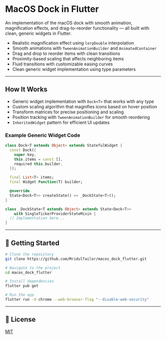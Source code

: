 # MacOS Dock in Flutter

An implementation of the macOS dock with smooth animation, magnification effects, and drag-to-reorder functionality — all built with clean, generic widgets in Flutter.

- Realistic magnification effect using `lerpDouble` interpolation
- Smooth animations with `TweenAnimationBuilder` and `AnimatedContainer`
- Drag and drop to reorder items with clean transitions
- Proximity-based scaling that affects neighboring items
- Fluid transitions with customizable easing curves
- Clean generic widget implementation using type parameters

---

## How It Works

- Generic widget implementation with `Dock<T>` that works with any type
- Custom scaling algorithm that magnifies icons based on hover position
- Transform matrices for precise positioning and scaling
- Position tracking with `TweenAnimationBuilder` for smooth reordering
- `InheritedWidget` pattern for efficient UI updates

### Example Generic Widget Code

```dart
class Dock<T extends Object> extends StatefulWidget {
  const Dock({
    super.key,
    this.items = const [],
    required this.builder,
  });

  final List<T> items;
  final Widget Function(T) builder;

  @override
  State<Dock<T>> createState() => _DockState<T>();
}

class _DockState<T extends Object> extends State<Dock<T>>
    with SingleTickerProviderStateMixin {
  // Implementation here...
}
```

---

## 🚀 Getting Started

```bash
# Clone the repository
git clone https://github.com/MridulTailor/macos_dock_flutter.git

# Navigate to the project
cd macos_dock_flutter

# Install dependencies
flutter pub get

# Run the app
flutter run -d chrome --web-browser-flag "--disable-web-security"
```

---

## 📄 License

[MIT](LICENSE)
